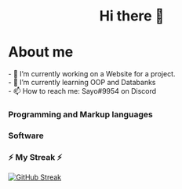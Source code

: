 <div align="center">
    <h1> Hi there 👋 </h1>
</div>



<div>
    <h1> About me </h1>
    - 🔭 I’m currently working on a Website for a project. <br>
    - 🌱 I’m currently learning OOP and Databanks <br>
    - 📫 How to reach me: Sayo#9954 on Discord <br>
</div>

### Programming and Markup languages



### Software


### ⚡ My Streak ⚡

[![GitHub Streak](https://streak-stats.demolab.com?user=notsayo&theme=dark&hide_border=true)](https://git.io/streak-stats)
<!--
**NotSayo/notsayo** is a ✨ _special_ ✨ repository because its `README.md` (this file) appears on your GitHub profile.

Here are some ideas to get you started:

- 🔭 I’m currently working on ...
- 🌱 I’m currently learning ...
- 👯 I’m looking to collaborate on ...
- 🤔 I’m looking for help with ...
- 💬 Ask me about ...
- 📫 How to reach me: ...
- 😄 Pronouns: ...
- ⚡ Fun fact: ...
-->
